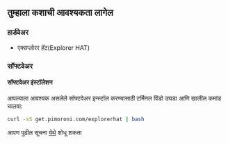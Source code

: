 ## तुम्हाला कशाची आवश्यकता लागेल

### हार्डवेअर

* एक्सप्लोरर हॅट(Explorer HAT)

### सॉफ्टवेअर

#### सॉफ्टवेअर इंस्टॉलेशन

आपल्याला आवश्यक असलेले सॉफ्टवेअर इन्स्टॉल करण्यासाठी टर्मिनल विंडो उघडा आणि खालील कमांड चालवा:

```bash
curl -sS get.pimoroni.com/explorerhat | bash
```

आपण पुढील सूचना [येथे](https://github.com/pimoroni/explorer-hat) शोधू शकता